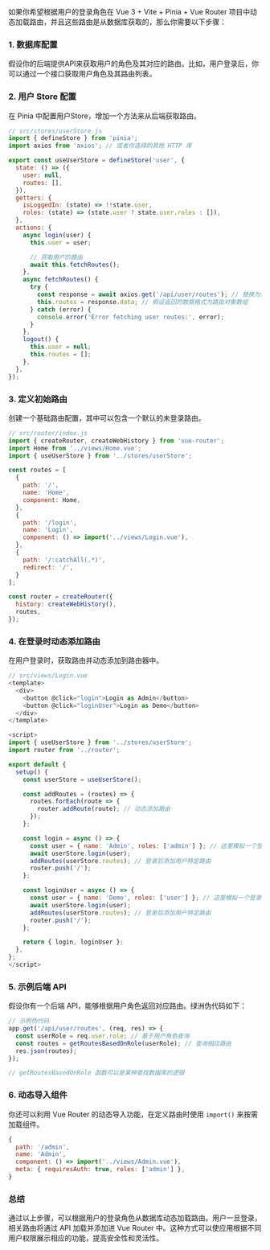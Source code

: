如果你希望根据用户的登录角色在 Vue 3 + Vite + Pinia + Vue Router 项目中动态加载路由，并且这些路由是从数据库获取的，那么你需要以下步骤：

### 1. 数据库配置
假设你的后端提供API来获取用户的角色及其对应的路由。比如，用户登录后，你可以通过一个接口获取用户角色及其路由列表。

### 2. 用户 Store 配置
在 Pinia 中配置用户Store，增加一个方法来从后端获取路由。

```javascript
// src/stores/userStore.js
import { defineStore } from 'pinia';
import axios from 'axios'; // 或者你选择的其他 HTTP 库

export const useUserStore = defineStore('user', {
  state: () => ({
    user: null,
    routes: [],
  }),
  getters: {
    isLoggedIn: (state) => !!state.user,
    roles: (state) => (state.user ? state.user.roles : []),
  },
  actions: {
    async login(user) {
      this.user = user;

      // 获取用户的路由
      await this.fetchRoutes();
    },
    async fetchRoutes() {
      try {
        const response = await axios.get('/api/user/routes'); // 替换为你的 API 地址
        this.routes = response.data; // 假设返回的数据格式为路由对象数组
      } catch (error) {
        console.error('Error fetching user routes:', error);
      }
    },
    logout() {
      this.user = null;
      this.routes = [];
    },
  },
});
```

### 3. 定义初始路由
创建一个基础路由配置，其中可以包含一个默认的未登录路由。

```javascript
// src/router/index.js
import { createRouter, createWebHistory } from 'vue-router';
import Home from '../views/Home.vue';
import { useUserStore } from '../stores/userStore';

const routes = [
  {
    path: '/',
    name: 'Home',
    component: Home,
  },
  {
    path: '/login',
    name: 'Login',
    component: () => import('../views/Login.vue'),
  },
  {
    path: '/:catchAll(.*)',
    redirect: '/',
  }
];

const router = createRouter({
  history: createWebHistory(),
  routes,
});
```

### 4. 在登录时动态添加路由
在用户登录时，获取路由并动态添加到路由器中。

```javascript
// src/views/Login.vue
<template>
  <div>
    <button @click="login">Login as Admin</button>
    <button @click="loginUser">Login as Demo</button>
  </div>
</template>

<script>
import { useUserStore } from '../stores/userStore';
import router from '../router';

export default {
  setup() {
    const userStore = useUserStore();

    const addRoutes = (routes) => {
      routes.forEach(route => {
        router.addRoute(route); // 动态添加路由
      });
    };

    const login = async () => {
      const user = { name: 'Admin', roles: ['admin'] }; // 这里模拟一个登录
      await userStore.login(user);
      addRoutes(userStore.routes); // 登录后添加用户特定路由
      router.push('/');
    };

    const loginUser = async () => {
      const user = { name: 'Demo', roles: ['user'] }; // 这里模拟一个登录用户
      await userStore.login(user);
      addRoutes(userStore.routes); // 登录后添加用户特定路由
      router.push('/');
    };

    return { login, loginUser };
  },
};
</script>
```

### 5. 示例后端 API
假设你有一个后端 API，能够根据用户角色返回对应路由。绿洲伪代码如下：

```javascript
// 示例伪代码
app.get('/api/user/routes', (req, res) => {
  const userRole = req.user.role; // 基于用户角色查询
  const routes = getRoutesBasedOnRole(userRole); // 查询相应路由
  res.json(routes);
});

// getRoutesBasedOnRole 函数可以是某种查找数据库的逻辑
```

### 6. 动态导入组件
你还可以利用 Vue Router 的动态导入功能，在定义路由时使用 `import()` 来按需加载组件。

```javascript
{
  path: '/admin',
  name: 'Admin',
  component: () => import('../views/Admin.vue'),
  meta: { requiresAuth: true, roles: ['admin'] },
}
```

### 总结
通过以上步骤，可以根据用户的登录角色从数据库动态加载路由。用户一旦登录，相关路由将通过 API 加载并添加进 Vue Router 中。这种方式可以使应用根据不同用户权限展示相应的功能，提高安全性和灵活性。